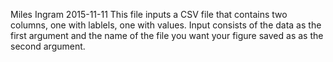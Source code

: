 Miles Ingram
2015-11-11
This file inputs a CSV file that contains two columns, one with lablels, one with values. Input consists of the data as the first argument and the 
name of the file you want your figure saved as as the second argument.
